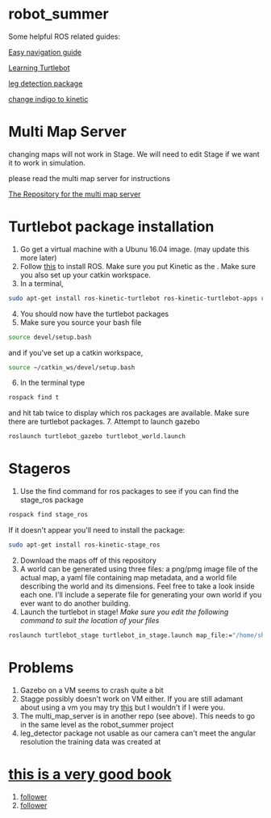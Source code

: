# robot_summer

Some helpful ROS related guides:

[Easy navigation guide](http://kaiyuzheng.me/documents/navguide.pdf)

[Learning Turtlebot](https://learn.turtlebot.com/)

[leg detection package](http://wiki.ros.org/leg_detector)

[change indigo to kinetic](http://wiki.ros.org/turtlebot/Tutorials/indigo/Turtlebot%20Installation)

# Multi Map Server
changing maps will not work in Stage. We will need to edit Stage if we want it to work in simulation.

please read the multi map server for instructions

[The Repository for the multi map server](https://github.com/Shuistlo/multi_map_server)

# Turtlebot package installation
1. Go get a virtual machine with a Ubunu 16.04 image. (may update this more later) 
2. Follow [this](http://wiki.ros.org/ROS/Tutorials/InstallingandConfiguringROSEnvironment) to install ROS. Make sure you put Kinetic as the <distro>. Make sure you also set up your catkin workspace.
3. In a terminal, 
```bash
sudo apt-get install ros-kinetic-turtlebot ros-kinetic-turtlebot-apps ros-kinetic-turtlebot-interactions ros-kinetic-turtlebot-simulator ros-kinetic-kobuki-ftdi ros-kinetic-ar-track-alvar-msgs
```
4. You should now have the turtlebot packages
5. Make sure you source your bash file
```bash
source devel/setup.bash
```
and if you've set up a catkin workspace,
```bash
source ~/catkin_ws/devel/setup.bash
```
6. In the terminal type
```bash
rospack find t
```
and hit tab twice to display which ros packages are available. Make sure there are turtlebot packages.
7. Attempt to launch gazebo
```bash
roslaunch turtlebot_gazebo turtlebot_world.launch
```
  
  # Stageros
  1. Use the find command for ros packages to see if you can find the stage_ros package
  ```bash
rospack find stage_ros
```
  If it doesn't appear you'll need to install the package:
  ```bash
sudo apt-get install ros-kinetic-stage_ros
```
 2. Download the maps off of this repository
 3. A world can be generated using three files: a png/pmg image file of the actual map, a yaml file containing map metadata, and a world file describing the world and its dimensions. Feel free to take a look inside each one. I'll include a seperate file for generating your own world if you ever want to do another building.
 4. Launch the turtlebot in stage! *Make sure you edit the following command to suit the location of your files*
   ```bash
roslaunch turtlebot_stage turtlebot_in_stage.launch map_file:="/home/shu/maps/7thedited.yaml" world_file:="/home/shu/maps/7thedited.world" initial_pose_x:=36.5 initial_pose_y:=17 initial_pose_a:=0.0
```
  
  # Problems
  1. Gazebo on a VM seems to crash quite a bit
  2. Stagge possibly doesn't work on VM either. If you are still adamant about using a vm you may try [this](http://wiki.ros.org/turtlebot_stdr) but I wouldn't if I were you.
  3. The multi_map_server is in another repo (see above). This needs to go in the same level as the robot_summer project
  4. leg_detector package not usable as our camera can't meet the angular resolution the training data was created at

# [this is a very good book](http://file.ncnynl.com/ros/ros_by_example_v1_indigo.pdf)

1. [follower](https://github.com/helmifraser/turtlebot-object-follow/blob/master/FollowClass.cpp)
2. [follower](https://github.com/pirobot/rbx1/blob/indigo-devel/rbx1_apps/nodes/object_follower.py)
